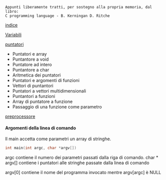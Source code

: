```
Appunti liberamente tratti, per sostegno alla propria memoria, dal libro:
C programming language - B. Kerningan D. Ritche
```
[indice](c.md)

[Variabili](variabili.md)

[puntatori](puntatori.md)
+ Puntatori e array
+ Puntantore a void
+ Puntatore ad intero
+ Puntantore a char
+ Aritmetica dei puntatori
+ Puntatori e argomenti di funzioni
+ Vettori di puntantori
+ Puntatori a vettori multidimensionali
+ Puntantori a funzioni
+ Array di puntatore a funzione
+ Passaggio di una funzione come parametro

[preprocessore](preprocessore.md)


#### Argomenti della linea di comando
Il main accetta come parametri un array di stringhe.
```C
int main(int argc, char *argv[]) 
```
argc contiene il numero dei parametri passati dalla riga di comando.
char * argv[] contiene i puntatori alle stringhe passate dalla linea di comando

argv[0] contiene il nome del programma invocato mentre argv[argc] è NULL


